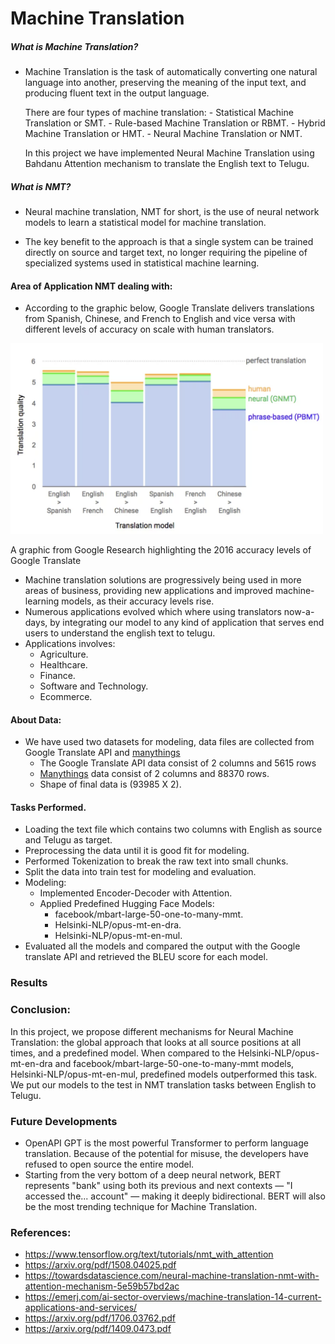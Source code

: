 # Machine Translation

##### What is Machine Translation?

- Machine Translation is the task of automatically converting one natural language into another, preserving the meaning of the input text, and producing fluent text in the output language.

    There are four types of machine translation:
        - Statistical Machine Translation or SMT.
        - Rule-based Machine Translation or RBMT.
        - Hybrid Machine Translation or HMT.
        - Neural Machine Translation or NMT.

    In this project we have implemented Neural Machine Translation using Bahdanu Attention mechanism to translate the     English text to Telugu.

##### What is NMT?

- Neural machine translation, NMT for short, is the use of neural network models to learn a statistical model for machine translation.

- The key benefit to the approach is that a single system can be trained directly on source and target text, no longer requiring the pipeline of specialized systems used in statistical machine learning.

#### Area of Application NMT dealing with:
- According to the graphic below, Google Translate delivers translations from Spanish, Chinese, and French to English and vice versa with different levels of accuracy on scale with human translators.


<img src="https://github.com/pragathi1234/Machine_Translation/blob/main/images/google_analysis.png?raw=true:, width=100" alt="My Image" width=500>

A graphic from Google Research highlighting the 2016 accuracy levels of Google Translate

- Machine translation solutions are progressively being used in more areas of business, providing new applications and improved machine-learning models, as their accuracy levels rise.
- Numerous applications evolved which where using translators now-a-days, by integrating our model to any kind of application that serves end users to understand the english text to telugu.
- Applications involves:
    - Agriculture.
    - Healthcare.
    - Finance.
    - Software and Technology.
    - Ecommerce.


#### About Data:
- We have used two datasets for modeling, data files are collected from Google Translate API and [manythings](http://www.manythings.org/anki/)
    - The Google Translate API data consist of 2 columns and 5615 rows
    - [Manythings](http://www.manythings.org/anki/) data consist of 2 columns and 88370 rows.
    - Shape of final data is (93985 X 2).
    
#### Tasks Performed.
- Loading the text file which contains two columns with English as source and Telugu as target.
- Preprocessing the data until it is good fit for modeling.
- Performed Tokenization to break the raw text into small chunks.
- Split the data into train test for modeling and evaluation.
- Modeling:
    - Implemented Encoder-Decoder with Attention.
    - Applied Predefined Hugging Face Models:
        - facebook/mbart-large-50-one-to-many-mmt.
        - Helsinki-NLP/opus-mt-en-dra.
        - Helsinki-NLP/opus-mt-en-mul.
- Evaluated all the models and compared the output with the Google translate API and retrieved the BLEU score for each model.

### Results


### Conclusion:
In this project, we propose different mechanisms for Neural Machine Translation: the global approach that looks at all source positions at all times, and a predefined model. When compared to the Helsinki-NLP/opus-mt-en-dra and facebook/mbart-large-50-one-to-many-mmt models, Helsinki-NLP/opus-mt-en-mul, predefined models outperformed this task. We put our models to the test in NMT translation tasks between English to Telugu.

### Future Developments
- OpenAPI GPT is the most powerful Transformer to perform language translation. Because of the potential for misuse, the developers have refused to open source the entire model.
- Starting from the very bottom of a deep neural network, BERT represents "bank" using both its previous and next contexts — "I accessed the... account" — making it deeply bidirectional. BERT will also be the most trending technique for Machine Translation.

### References:

- https://www.tensorflow.org/text/tutorials/nmt_with_attention
- https://arxiv.org/pdf/1508.04025.pdf
- https://towardsdatascience.com/neural-machine-translation-nmt-with-attention-mechanism-5e59b57bd2ac
- https://emerj.com/ai-sector-overviews/machine-translation-14-current-applications-and-services/
- https://arxiv.org/pdf/1706.03762.pdf
- https://arxiv.org/pdf/1409.0473.pdf
